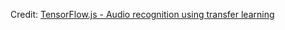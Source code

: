 Credit: [TensorFlow.js - Audio recognition using transfer learning](https://codelabs.developers.google.com/codelabs/tensorflowjs-audio-codelab#0)

